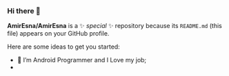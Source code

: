 ### Hi there 👋

**AmirEsna/AmirEsna** is a ✨ _special_ ✨ repository because its `README.md` (this file) appears on your GitHub profile.

Here are some ideas to get you started:

- 🔭 I’m Android Programmer and I Love my job;
- 
